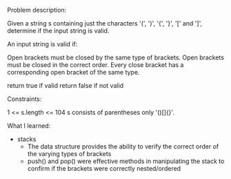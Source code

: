 Problem description:

Given a string s containing just the characters '(', ')', '{', '}', '[' and ']', determine if the input string is valid.

An input string is valid if:

Open brackets must be closed by the same type of brackets.
Open brackets must be closed in the correct order.
Every close bracket has a corresponding open bracket of the same type.

return true if valid
return false if not valid

Constraints:

1 <= s.length <= 104
s consists of parentheses only '()[]{}'.


What I learned:

- stacks
  - The data structure provides the ability to verify the correct order of the varying types of brackets
  - push() and pop() were effective methods in manipulating the stack to confirm if the brackets were correctly nested/ordered